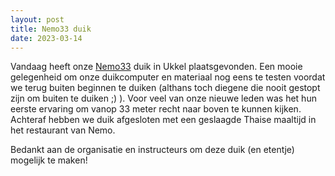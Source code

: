 ```yaml
---
layout: post
title: Nemo33 duik
date: 2023-03-14
---
```

Vandaag heeft onze [Nemo33](https://nemo33.be) duik in Ukkel plaatsgevonden. Een mooie gelegenheid om onze duikcomputer en materiaal nog eens te testen voordat we terug buiten
beginnen te duiken (althans toch diegene die nooit gestopt zijn om buiten te duiken ;) ). Voor veel van onze nieuwe leden was het hun eerste ervaring om vanop 33 meter recht naar
boven te kunnen kijken. Achteraf hebben we duik afgesloten met een geslaagde Thaise maaltijd in het restaurant van Nemo.

Bedankt aan de organisatie en instructeurs om deze duik (en etentje) mogelijk te maken!
